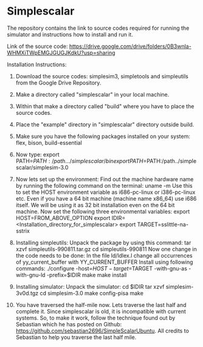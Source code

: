 # Simplescalar
The repository contains the link to source codes required for running the simulator and instructions how to install and run it.

Link of the source code: https://drive.google.com/drive/folders/0B3wnla-WHMXiTWpEMGJGUGJKdkU?usp=sharing

Installation Instructions:

1) Download the source codes: simplesim3, simpletools and simpleutils from the Google Drive Repository.

2) Make a directory called "simplescalar" in your local machine.

3) Within that make a directory called "build" where you have to place the source codes.

4) Place the "example" directory in "simplescalar" directory outside build.

5) Make sure you have the following packages installed on your system: flex, bison, build-essential

6) Now type: 
export PATH=$PATH:/path.../simplescalar/bin
export PATH=$PATH:/path../simplescalar/simplesim-3.0

7) Now lets set up the environment:
Find out the machine hardware name by running the following command on the terminal: uname -m 
Use this to set the HOST environment variable as i686-pc-linux or i386-pc-linux etc. Even if you have a 64 bit machine (machine name x86_64) use i686 itself. We will be using it as 32 bit installation even on the 64 bit machine. 
Now set the following three environmental variables: 
export HOST=FROM_ABOVE_OPTION
export IDIR=<Installation_directory_for_simplescalar>
export TARGET=sslittle-na-sstrix

8) Installing simpleutils:
Unpack the package by using this command: tar xzvf simpleutils-990811.tar.gz
cd simpleutils-990811
Now one change in the code needs to be done:
In the file ld/ldlex.l change all occurrences of yy_current_buffer with YY_CURRENT_BUFFER
Install using following commands:
./configure -host=$HOST -target=$TARGET -with-gnu-as -with-gnu-ld -prefix=$IDIR
make
make install

9) Installing simulator:
Unpack the simulator:
cd $IDIR
tar xzvf simplesim-3v0d.tgz
cd simplesim-3.0
make config-pisa
make

10) You have traversed the half-mile now. Lets traverse the last half and complete it. Since simplescalar is old, it is incompatible with current systems. So, to make it work, follow the technique found out by Sebastian which he has posted on Github: https://github.com/sebastian2696/SimpleScalarUbuntu. All credits to Sebastian to help you traverse the last half mile.

